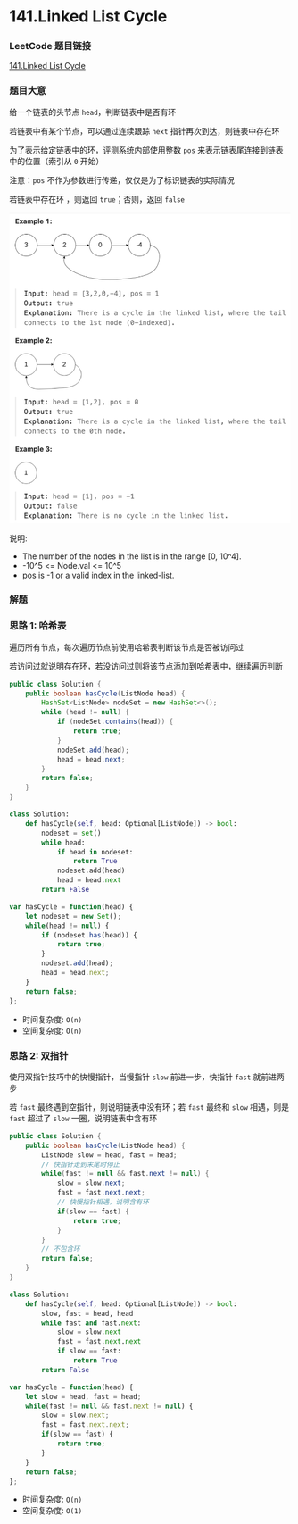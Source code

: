# 141.Linked List Cycle

### LeetCode 题目链接

[141.Linked List Cycle](https://leetcode.com/problems/linked-list-cycle/)

### 题目大意

给一个链表的头节点 `head`，判断链表中是否有环

若链表中有某个节点，可以通过连续跟踪 `next` 指针再次到达，则链表中存在环

为了表示给定链表中的环，评测系统内部使用整数 `pos` 来表示链表尾连接到链表中的位置（索引从 `0` 开始）

注意：`pos` 不作为参数进行传递，仅仅是为了标识链表的实际情况

若链表中存在环 ，则返回 `true`；否则，返回 `false` 

![alt text](example15.png)

说明:
- The number of the nodes in the list is in the range [0, 10^4].
- -10^5 <= Node.val <= 10^5
- pos is -1 or a valid index in the linked-list.

### 解题

### 思路 1: 哈希表

遍历所有节点，每次遍历节点前使用哈希表判断该节点是否被访问过

若访问过就说明存在环，若没访问过则将该节点添加到哈希表中，继续遍历判断

```java
public class Solution {
    public boolean hasCycle(ListNode head) {
        HashSet<ListNode> nodeSet = new HashSet<>();
        while (head != null) {
            if (nodeSet.contains(head)) {
                return true;
            }
            nodeSet.add(head);
            head = head.next;
        }
        return false;
    }
}
```
```python
class Solution:
    def hasCycle(self, head: Optional[ListNode]) -> bool:
        nodeset = set()
        while head:
            if head in nodeset:
                return True
            nodeset.add(head)
            head = head.next
        return False
```
```js
var hasCycle = function(head) {
    let nodeset = new Set();
    while(head != null) {
        if (nodeset.has(head)) {
            return true;
        }
        nodeset.add(head);
        head = head.next;
    }
    return false;
};
```
- 时间复杂度: `O(n)`
- 空间复杂度: `O(n)`

### 思路 2: 双指针

使用双指针技巧中的快慢指针，当慢指针 `slow` 前进一步，快指针 `fast` 就前进两步

若 `fast` 最终遇到空指针，则说明链表中没有环；若 `fast` 最终和 `slow` 相遇，则是`fast` 超过了 `slow` 一圈，说明链表中含有环

```java
public class Solution {
    public boolean hasCycle(ListNode head) {
        ListNode slow = head, fast = head;
        // 快指针走到末尾时停止
        while(fast != null && fast.next != null) {
            slow = slow.next;
            fast = fast.next.next;
            // 快慢指针相遇，说明含有环
            if(slow == fast) {
                return true;
            }
        }
        // 不包含环
        return false;
    }
}
```
```python
class Solution:
    def hasCycle(self, head: Optional[ListNode]) -> bool:
        slow, fast = head, head
        while fast and fast.next:
            slow = slow.next
            fast = fast.next.next
            if slow == fast:
                return True
        return False
```
```js
var hasCycle = function(head) {
    let slow = head, fast = head;
    while(fast != null && fast.next != null) {
        slow = slow.next;
        fast = fast.next.next;
        if(slow == fast) {
            return true;
        }
    }
    return false;
};
```
- 时间复杂度: `O(n)`
- 空间复杂度: `O(1)`